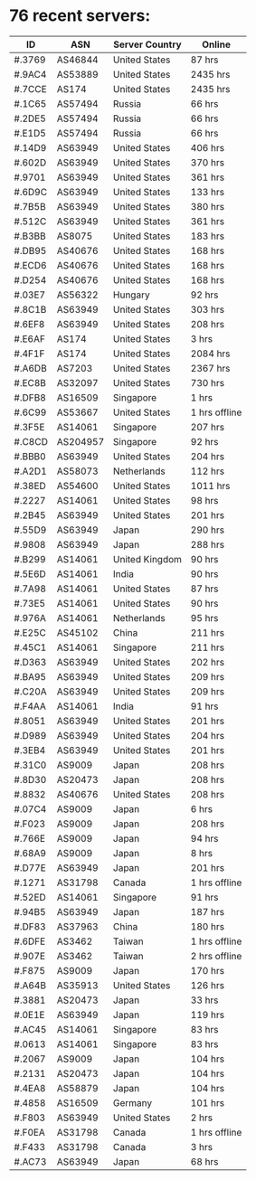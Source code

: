 # 76 recent servers:

| ID | ASN | Server Country | Online |
| ------ | ------ | ------ | ------ |
| #.3769 | AS46844 | United States | 87 hrs |
| #.9AC4 | AS53889 | United States | 2435 hrs |
| #.7CCE | AS174 | United States | 2435 hrs |
| #.1C65 | AS57494 | Russia | 66 hrs |
| #.2DE5 | AS57494 | Russia | 66 hrs |
| #.E1D5 | AS57494 | Russia | 66 hrs |
| #.14D9 | AS63949 | United States | 406 hrs |
| #.602D | AS63949 | United States | 370 hrs |
| #.9701 | AS63949 | United States | 361 hrs |
| #.6D9C | AS63949 | United States | 133 hrs |
| #.7B5B | AS63949 | United States | 380 hrs |
| #.512C | AS63949 | United States | 361 hrs |
| #.B3BB | AS8075 | United States | 183 hrs |
| #.DB95 | AS40676 | United States | 168 hrs |
| #.ECD6 | AS40676 | United States | 168 hrs |
| #.D254 | AS40676 | United States | 168 hrs |
| #.03E7 | AS56322 | Hungary | 92 hrs |
| #.8C1B | AS63949 | United States | 303 hrs |
| #.6EF8 | AS63949 | United States | 208 hrs |
| #.E6AF | AS174 | United States | 3 hrs |
| #.4F1F | AS174 | United States | 2084 hrs |
| #.A6DB | AS7203 | United States | 2367 hrs |
| #.EC8B | AS32097 | United States | 730 hrs |
| #.DFB8 | AS16509 | Singapore | 1 hrs |
| #.6C99 | AS53667 | United States | 1 hrs offline |
| #.3F5E | AS14061 | Singapore | 207 hrs |
| #.C8CD | AS204957 | Singapore | 92 hrs |
| #.BBB0 | AS63949 | United States | 204 hrs |
| #.A2D1 | AS58073 | Netherlands | 112 hrs |
| #.38ED | AS54600 | United States | 1011 hrs |
| #.2227 | AS14061 | United States | 98 hrs |
| #.2B45 | AS63949 | United States | 201 hrs |
| #.55D9 | AS63949 | Japan | 290 hrs |
| #.9808 | AS63949 | Japan | 288 hrs |
| #.B299 | AS14061 | United Kingdom | 90 hrs |
| #.5E6D | AS14061 | India | 90 hrs |
| #.7A98 | AS14061 | United States | 87 hrs |
| #.73E5 | AS14061 | United States | 90 hrs |
| #.976A | AS14061 | Netherlands | 95 hrs |
| #.E25C | AS45102 | China | 211 hrs |
| #.45C1 | AS14061 | Singapore | 211 hrs |
| #.D363 | AS63949 | United States | 202 hrs |
| #.BA95 | AS63949 | United States | 209 hrs |
| #.C20A | AS63949 | United States | 209 hrs |
| #.F4AA | AS14061 | India | 91 hrs |
| #.8051 | AS63949 | United States | 201 hrs |
| #.D989 | AS63949 | United States | 204 hrs |
| #.3EB4 | AS63949 | United States | 201 hrs |
| #.31C0 | AS9009 | Japan | 208 hrs |
| #.8D30 | AS20473 | Japan | 208 hrs |
| #.8832 | AS40676 | United States | 208 hrs |
| #.07C4 | AS9009 | Japan | 6 hrs |
| #.F023 | AS9009 | Japan | 208 hrs |
| #.766E | AS9009 | Japan | 94 hrs |
| #.68A9 | AS9009 | Japan | 8 hrs |
| #.D77E | AS63949 | Japan | 201 hrs |
| #.1271 | AS31798 | Canada | 1 hrs offline |
| #.52ED | AS14061 | Singapore | 91 hrs |
| #.94B5 | AS63949 | Japan | 187 hrs |
| #.DF83 | AS37963 | China | 180 hrs |
| #.6DFE | AS3462 | Taiwan | 1 hrs offline |
| #.907E | AS3462 | Taiwan | 2 hrs offline |
| #.F875 | AS9009 | Japan | 170 hrs |
| #.A64B | AS35913 | United States | 126 hrs |
| #.3881 | AS20473 | Japan | 33 hrs |
| #.0E1E | AS63949 | Japan | 119 hrs |
| #.AC45 | AS14061 | Singapore | 83 hrs |
| #.0613 | AS14061 | Singapore | 83 hrs |
| #.2067 | AS9009 | Japan | 104 hrs |
| #.2131 | AS20473 | Japan | 104 hrs |
| #.4EA8 | AS58879 | Japan | 104 hrs |
| #.4858 | AS16509 | Germany | 101 hrs |
| #.F803 | AS63949 | United States | 2 hrs |
| #.F0EA | AS31798 | Canada | 1 hrs offline |
| #.F433 | AS31798 | Canada | 3 hrs |
| #.AC73 | AS63949 | Japan | 68 hrs |

